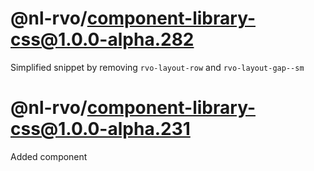 # @nl-rvo/component-library-css@1.0.0-alpha.282
Simplified snippet by removing `rvo-layout-row` and `rvo-layout-gap--sm`

# @nl-rvo/component-library-css@1.0.0-alpha.231
Added component